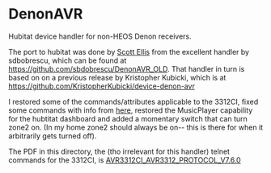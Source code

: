 # DenonAVR
Hubitat device handler for non-HEOS Denon receivers.

The port to hubitat was done by [Scott Ellis](https://github.com/ScottESanDiego/Hubitat_DenonAVR)
from the excellent handler by sdbobrescu, which can be found at https://github.com/sbdobrescu/DenonAVR_OLD.
That handler in turn is based on on a previous release by Kristopher Kubicki, which is at https://github.com/KristopherKubicki/device-denon-avr

I restored some of the commands/attributes applicable to the 3312CI,
fixed some commands with info from  [here](https://github.com/subutux/denonavr/blob/master/CommandEndpoints.txt),
restored the MusicPlayer capability for the hubtitat dashboard and added a momentary switch that can turn zone2 on.
(In my home zone2 should always be on-- this is there for when it arbitrarily gets turned off).

The PDF in this directory, the (tho irrelevant for this handler) telnet commands for the 3312CI,
is [AVR3312CI_AVR3312_PROTOCOL_V7.6.0](http://openrb.com/wp-content/uploads/2012/02/AVR3312CI_AVR3312_PROTOCOL_V7.6.0.pdf)
